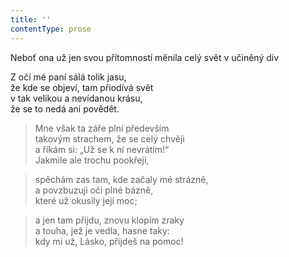 ```yaml
---
title: ''
contentType: prose
---
```


Neboť ona už jen svou přítomností měnila celý svět v učiněný div

Z očí mé paní sálá tolik jasu,  
že kde se objeví, tam přiodívá svět  
v tak velikou a nevídanou krásu,  
že se to nedá ani povědět.

> Mne však ta záře plní především  
> takovým strachem, že se celý chvěji  
> a říkám si: „Už se k ní nevrátím!“  
> Jakmile ale trochu pookřeji,

> spěchám zas tam, kde začaly mé strázně,  
> a povzbuzuji oči plné bázně,  
> které už okusily její moc;

> a jen tam přijdu, znovu klopím zraky  
> a touha, jež je vedla, hasne taky:  
> kdy mi už, Lásko, přijdeš na pomoc!
